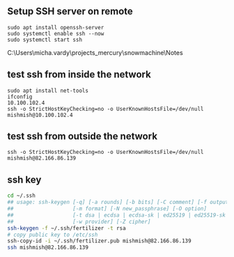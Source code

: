 ## Setup SSH server on remote
```
sudo apt install openssh-server
sudo systemctl enable ssh --now
sudo systemctl start ssh
```
C:\Users\micha.vardy\projects_mercury\snowmachine\Notes
## test ssh from inside the network
```
sudo apt install net-tools
ifconfig
10.100.102.4
ssh -o StrictHostKeyChecking=no -o UserKnownHostsFile=/dev/null mishmish@10.100.102.4
```

## test ssh from outside the network
```
ssh -o StrictHostKeyChecking=no -o UserKnownHostsFile=/dev/null mishmish@82.166.86.139
```

## ssh key
```bash
cd ~/.ssh
## usage: ssh-keygen [-q] [-a rounds] [-b bits] [-C comment] [-f output_keyfile]
##                   [-m format] [-N new_passphrase] [-O option]
##                   [-t dsa | ecdsa | ecdsa-sk | ed25519 | ed25519-sk | rsa]
##                   [-w provider] [-Z cipher]
ssh-keygen -f ~/.ssh/fertilizer -t rsa 
# copy public key to /etc/ssh
ssh-copy-id -i ~/.ssh/fertilizer.pub mishmish@82.166.86.139
ssh mishmish@82.166.86.139
```


